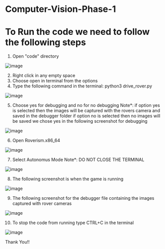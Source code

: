 # Computer-Vision-Phase-1
# To Run the code we need to follow the following steps
1) Open "code" directory


![image](https://user-images.githubusercontent.com/85422836/206906183-9d5310bf-fdbe-4f5f-ba92-acf12cfa1a11.png)


2) Right click in any empty space
3) Choose open in terminal from the options
4) Type the following command in the terminal: python3 drive_rover.py


![image](https://user-images.githubusercontent.com/85422836/206906255-14c6ec49-4032-4222-8791-90ab4800ebc9.png)


5) Choose yes for debugging and no for no debugging
Note*: if option yes is selected then the images will be captured with the rovers camera and saved in the debugger folder
       if option no is selected then no images will be saved 
       we chose yes in the following screenshot for debugging
       

![image](https://user-images.githubusercontent.com/85422836/206907062-cb7f601d-1bbe-41db-95ae-44ea709a4f0b.png)




6) Open Roverism.x86_64


![image](https://user-images.githubusercontent.com/85422836/206907089-0dc77653-8bad-45d3-a9f1-03c909cdc219.png)



7) Select Autonomus Mode
Note*: DO NOT CLOSE THE TERMINAL



![image](https://user-images.githubusercontent.com/85422836/206907137-18754d25-c0b1-4128-ad76-bcb70a74736d.png)




8) The following screenshot is when the game is running




![image](https://user-images.githubusercontent.com/85422836/206907221-4c0c6463-1721-4f58-9474-afd679837f0f.png)



9) The following screenshot for the debugger file containing the images captured with rover cameras





![image](https://user-images.githubusercontent.com/85422836/206907318-b6de9ea1-5fc3-49a8-8785-3b5636f99d43.png)






10) To stop the code from running type CTRL+C in the terminal




![image](https://user-images.githubusercontent.com/85422836/206907620-6cdda188-5cc5-4544-9ec0-5a123d322b56.png)





Thank You!!
